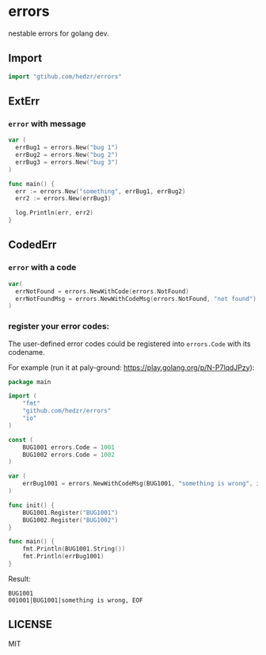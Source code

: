 # errors

nestable errors for golang dev.

## Import

```go
import "gtihub.com/hedzr/errors"
```

## ExtErr

### `error` with message

```go
var (
  errBug1 = errors.New("bug 1")
  errBug2 = errors.New("bug 2")
  errBug3 = errors.New("bug 3")
)

func main() {
  err := errors.New("something", errBug1, errBug2)
  err2 := errors.New(errBug3)

  log.Println(err, err2)
}
```

## CodedErr

### `error` with a code

```go
var(
  errNotFound = errors.NewWithCode(errors.NotFound)
  errNotFoundMsg = errors.NewWithCodeMsg(errors.NotFound, "not found")
)
```

### register your error codes:

The user-defined error codes could be registered into `errors.Code` with its codename.

For example (run it at paly-ground: https://play.golang.org/p/N-P7lqdJPzy):

```go
package main

import (
	"fmt"
	"github.com/hedzr/errors"
	"io"
)

const (
	BUG1001 errors.Code = 1001
	BUG1002 errors.Code = 1002
)

var (
	errBug1001 = errors.NewWithCodeMsg(BUG1001, "something is wrong", io.EOF)
)

func init() {
	BUG1001.Register("BUG1001")
	BUG1002.Register("BUG1002")
}

func main() {
	fmt.Println(BUG1001.String())
	fmt.Println(errBug1001)
}
```

Result:

```
BUG1001
001001|BUG1001|something is wrong, EOF
```



## LICENSE

MIT

